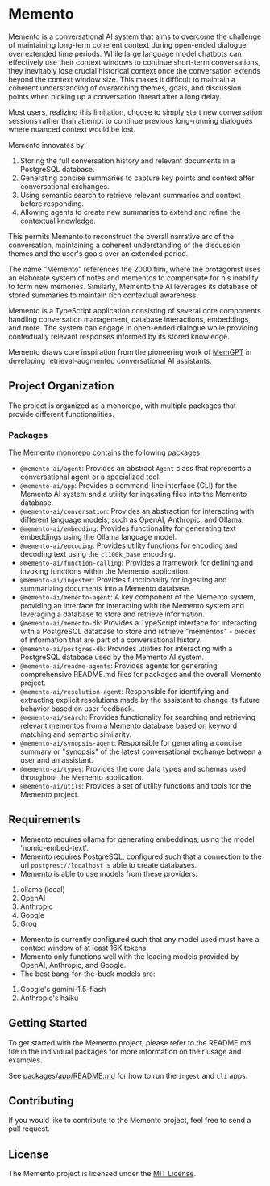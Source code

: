 # Memento

Memento is a conversational AI system that aims to overcome the challenge of maintaining long-term coherent context during open-ended dialogue over extended time periods. While large language model chatbots can effectively use their context windows to continue short-term conversations, they inevitably lose crucial historical context once the conversation extends beyond the context window size. This makes it difficult to maintain a coherent understanding of overarching themes, goals, and discussion points when picking up a conversation thread after a long delay.

Most users, realizing this limitation, choose to simply start new conversation sessions rather than attempt to continue previous long-running dialogues where nuanced context would be lost.

Memento innovates by:

1. Storing the full conversation history and relevant documents in a PostgreSQL database.
2. Generating concise summaries to capture key points and context after conversational exchanges.
3. Using semantic search to retrieve relevant summaries and context before responding.
4. Allowing agents to create new summaries to extend and refine the contextual knowledge.

This permits Memento to reconstruct the overall narrative arc of the conversation, maintaining a coherent understanding of the discussion themes and the user's goals over an extended period.

The name "Memento" references the 2000 film, where the protagonist uses an elaborate system of notes and mementos to compensate for his inability to form new memories. Similarly, Memento the AI leverages its database of stored summaries to maintain rich contextual awareness.

Memento is a TypeScript application consisting of several core components handling conversation management, database interactions, embeddings, and more. The system can engage in open-ended dialogue while providing contextually relevant responses informed by its stored knowledge.

Memento draws core inspiration from the pioneering work of [MemGPT](https://memgpt.readme.io/) in developing retrieval-augmented conversational AI assistants.

## Project Organization

The project is organized as a monorepo, with multiple packages that provide different functionalities.

### Packages

The Memento monorepo contains the following packages:

- `@memento-ai/agent`: Provides an abstract `Agent` class that represents a conversational agent or a specialized tool.
- `@memento-ai/app`: Provides a command-line interface (CLI) for the Memento AI system and a utility for ingesting files into the Memento database.
- `@memento-ai/conversation`: Provides an abstraction for interacting with different language models, such as OpenAI, Anthropic, and Ollama.
- `@memento-ai/embedding`: Provides functionality for generating text embeddings using the Ollama language model.
- `@memento-ai/encoding`: Provides utility functions for encoding and decoding text using the `cl100k_base` encoding.
- `@memento-ai/function-calling`: Provides a framework for defining and invoking functions within the Memento application.
- `@memento-ai/ingester`: Provides functionality for ingesting and summarizing documents into a Memento database.
- `@memento-ai/memento-agent`: A key component of the Memento system, providing an interface for interacting with the Memento system and leveraging a database to store and retrieve information.
- `@memento-ai/memento-db`: Provides a TypeScript interface for interacting with a PostgreSQL database to store and retrieve "mementos" - pieces of information that are part of a conversational history.
- `@memento-ai/postgres-db`: Provides utilities for interacting with a PostgreSQL database used by the Memento AI system.
- `@memento-ai/readme-agents`: Provides agents for generating comprehensive README.md files for packages and the overall Memento project.
- `@memento-ai/resolution-agent`: Responsible for identifying and extracting explicit resolutions made by the assistant to change its future behavior based on user feedback.
- `@memento-ai/search`: Provides functionality for searching and retrieving relevant mementos from a Memento database based on keyword matching and semantic similarity.
- `@memento-ai/synopsis-agent`: Responsible for generating a concise summary or "synopsis" of the latest conversational exchange between a user and an assistant.
- `@memento-ai/types`: Provides the core data types and schemas used throughout the Memento application.
- `@memento-ai/utils`: Provides a set of utility functions and tools for the Memento project.

## Requirements
- Memento requires ollama for generating embeddings, using the model 'nomic-embed-text'.
- Memento requires PostgreSQL, configured such that a connection to the url `postgres://localhost` is able to create databases.
- Memento is able to use models from these providers:
1. ollama (local)
2. OpenAI
3. Anthropic
4. Google
5. Groq
- Memento is currently configured such that any model used must have a context window of at least 16K tokens.
- Memento only functions well with the leading models provided by OpenAI, Anthropic, and Google.
- The best bang-for-the-buck models are:
1. Google's gemini-1.5-flash
2. Anthropic's haiku

## Getting Started

To get started with the Memento project, please refer to the README.md file in the individual packages for more information on their usage and examples.

See [packages/app/README.md](packages/app/README.md) for how to run the `ingest` and `cli` apps.

## Contributing

If you would like to contribute to the Memento project, feel free to send a pull request.

## License

The Memento project is licensed under the [MIT License](LICENSE).
